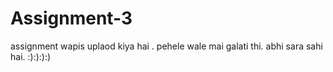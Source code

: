 # Assignment-3
assignment wapis uplaod kiya hai .
pehele wale mai galati thi.
abhi sara sahi hai.
:):):):)
